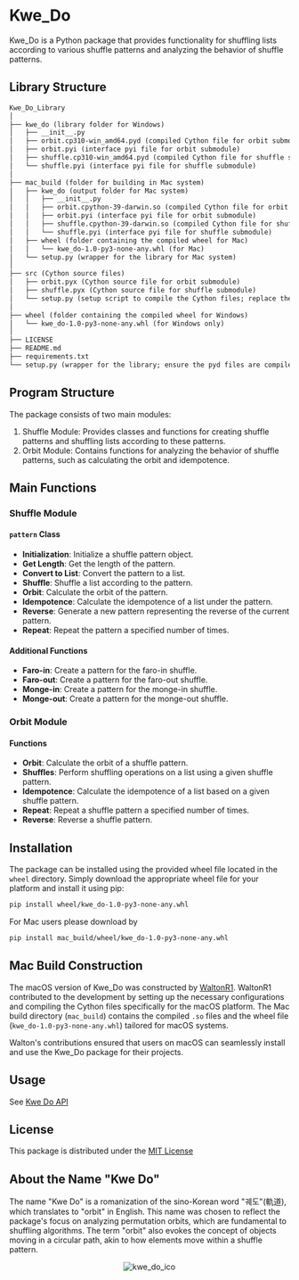 # Kwe_Do

Kwe_Do is a Python package that provides functionality for shuffling lists according to various shuffle patterns and analyzing the behavior of shuffle patterns.

## Library Structure
```markdown
Kwe_Do_Library
│
├── kwe_do (library folder for Windows)
│   ├── __init__.py
│   ├── orbit.cp310-win_amd64.pyd (compiled Cython file for orbit submodule)
│   ├── orbit.pyi (interface pyi file for orbit submodule)
│   ├── shuffle.cp310-win_amd64.pyd (compiled Cython file for shuffle submodule)
│   └── shuffle.pyi (interface pyi file for shuffle submodule)
│
├── mac_build (folder for building in Mac system)
│   ├── kwe_do (output folder for Mac system)
│   │   ├── __init__.py
│   │   ├── orbit.cpython-39-darwin.so (compiled Cython file for orbit submodule on Mac)
│   │   ├── orbit.pyi (interface pyi file for orbit submodule)
│   │   ├── shuffle.cpython-39-darwin.so (compiled Cython file for shuffle submodule on Mac)
│   │   └── shuffle.pyi (interface pyi file for shuffle submodule)
│   ├── wheel (folder containing the compiled wheel for Mac)
│   │   └── kwe_do-1.0-py3-none-any.whl (for Mac)
│   └── setup.py (wrapper for the library for Mac system)
│
├── src (Cython source files)
│   ├── orbit.pyx (Cython source file for orbit submodule)
│   ├── shuffle.pyx (Cython source file for shuffle submodule) 
│   └── setup.py (setup script to compile the Cython files; replace the pyd files in the kwe_do folder for Linux or macOS)
│
├── wheel (folder containing the compiled wheel for Windows)
│   └── kwe_do-1.0-py3-none-any.whl (for Windows only)
│
├── LICENSE
├── README.md
├── requirements.txt
└── setup.py (wrapper for the library; ensure the pyd files are compiled according to your platform before compiling)
```

## Program Structure

The package consists of two main modules:

1. Shuffle Module: Provides classes and functions for creating shuffle patterns and shuffling lists according to these patterns.
2. Orbit Module: Contains functions for analyzing the behavior of shuffle patterns, such as calculating the orbit and idempotence.

## Main Functions

### Shuffle Module

#### `pattern` Class

- **Initialization**: Initialize a shuffle pattern object.
- **Get Length**: Get the length of the pattern.
- **Convert to List**: Convert the pattern to a list.
- **Shuffle**: Shuffle a list according to the pattern.
- **Orbit**: Calculate the orbit of the pattern.
- **Idempotence**: Calculate the idempotence of a list under the pattern.
- **Reverse**: Generate a new pattern representing the reverse of the current pattern.
- **Repeat**: Repeat the pattern a specified number of times.

#### Additional Functions

- **Faro-in**: Create a pattern for the faro-in shuffle.
- **Faro-out**: Create a pattern for the faro-out shuffle.
- **Monge-in**: Create a pattern for the monge-in shuffle.
- **Monge-out**: Create a pattern for the monge-out shuffle.

### Orbit Module

#### Functions

- **Orbit**: Calculate the orbit of a shuffle pattern.
- **Shuffles**: Perform shuffling operations on a list using a given shuffle pattern.
- **Idempotence**: Calculate the idempotence of a list based on a given shuffle pattern.
- **Repeat**: Repeat a shuffle pattern a specified number of times.
- **Reverse**: Reverse a shuffle pattern.

## Installation

The package can be installed using the provided wheel file located in the `wheel` directory. Simply download the appropriate wheel file for your platform and install it using pip:

```bash
pip install wheel/kwe_do-1.0-py3-none-any.whl

```
For Mac users please download by

```bash
pip install mac_build/wheel/kwe_do-1.0-py3-none-any.whl

```

## Mac Build Construction

The macOS version of Kwe_Do was constructed by [WaltonR1](https://github.com/waltonR1). WaltonR1 contributed to the development by setting up the necessary configurations and compiling the Cython files specifically for the macOS platform. The Mac build directory (`mac_build`) contains the compiled `.so` files and the wheel file (`kwe_do-1.0-py3-none-any.whl`) tailored for macOS systems.

Walton's contributions ensured that users on macOS can seamlessly install and use the Kwe_Do package for their projects.



## Usage

See [Kwe Do API](Kwe_Do_API.md)

## License

This package is distributed under the [MIT License](LICENSE)

## About the Name "Kwe Do"

The name "Kwe Do" is a romanization of the sino-Korean word "궤도"(軌道), which translates to "orbit" in English. 
This name was chosen to reflect the package's focus on analyzing permutation orbits, which are fundamental to shuffling algorithms. 
The term "orbit" also evokes the concept of objects moving in a circular path, akin to how elements move within a shuffle pattern.

<div align="center">
  <img src="https://github.com/JeongHan-Bae/Kwe-Do/assets/128088756/72f4c19b-8371-480e-8cc4-8ab196fb5571" alt="kwe_do_ico">
</div>
